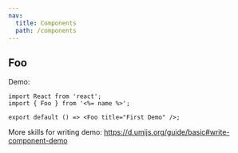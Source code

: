 ```yaml
---
nav:
  title: Components
  path: /components
---
```


## Foo

Demo:

```tsx
import React from 'react';
import { Foo } from '<%= name %>';

export default () => <Foo title="First Demo" />;
```

More skills for writing demo: https://d.umijs.org/guide/basic#write-component-demo
